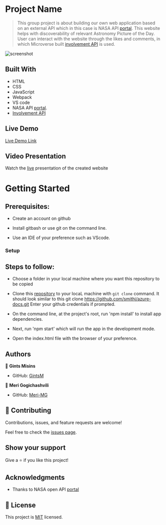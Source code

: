 # Project Name

> This group project is about building our own web application based on an external API which in this case is NASA API [portal](https://api.nasa.gov/). This website helps with discoverability of relevant Astronomy Picture of the Day.
> User can interact with the website through the likes and comments, in which Microverse built [involvement API](https://www.notion.so/Involvement-API-869e60b5ad104603aa6db59e08150270) is used.

![screenshot](https://github.com/Meri-MG/Capstone-module-02/blob/project_setup/screenshot.png)

## Built With

- HTML
- CSS
- JavaScript
- Webpack
- VS code
- NASA API [portal](https://api.nasa.gov/).
- [Involvement API](https://www.notion.so/Involvement-API-869e60b5ad104603aa6db59e08150270)

## Live Demo

[Live Demo Link](https://meri-mg.github.io/Capstone-module-02/dist/)

## Video Presentation
Watch the [live](https://www.loom.com/share/d30faf1bfa9944e69e595e7ed3239b0f) presentation of the created website

# Getting Started
## Prerequisites:


- Create an account on github

- Install gitbash or use git on the command line.

- Use an IDE of your preference such as VScode.

### Setup

## Steps to follow:

- Choose a folder in your local machine where you want this repository to be copied

- Clone this [repository](https://github.com/Meri-MG/Capstone-module-02) to your locaL machine with `git clone` command.
It should look similar to this git clone https://github.com/smithj/azure-docs.git Enter your github credentials if prompted.

- On the command line, at the project's root, run 'npm install' to install app dependencies.

- Next, run 'npm start' which will run the app in the development mode.

- Open the index.html file with the browser of your preference.


## Authors

👤 **Gints Misins**

- GitHub: [GintsM](https://github.com/GintsM)

👤 **Meri Gogichashvili**

- GitHub: [Meri-MG](https://github.com/Meri-MG)

## 🤝 Contributing

Contributions, issues, and feature requests are welcome!

Feel free to check the [issues page](https://github.com/Meri-MG/Capstone-module-02/issues).

## Show your support

Give a ⭐️ if you like this project!

## Acknowledgments

- Thanks to NASA open API [portal](https://api.nasa.gov/)

## 📝 License

This project is [MIT](./MIT.md) licensed.
